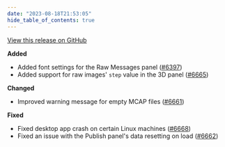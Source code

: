 ```yaml
---
date: "2023-08-18T21:53:05"
hide_table_of_contents: true
---
```

[View this release on GitHub](https://github.com/foxglove/studio/releases/tag/v1.67.0)

**Added**

- Added font settings for the Raw Messages panel ([#6397](https://github.com/foxglove/studio/pull/6397))
- Added support for raw images' `step` value in the 3D panel ([#6665](https://github.com/foxglove/studio/pull/6665))

**Changed**
- Improved warning message for empty MCAP files ([#6661](https://github.com/foxglove/studio/pull/6661))

**Fixed**
- Fixed desktop app crash on certain Linux machines ([#6668](https://github.com/foxglove/studio/pull/6668))
- Fixed an issue with the Publish panel's data resetting on load ([#6662](https://github.com/foxglove/studio/pull/6662))
